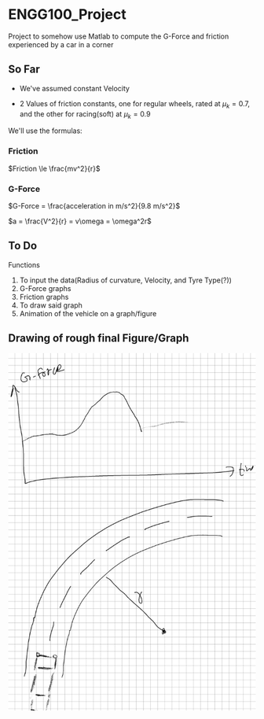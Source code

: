 # ENGG100_Project
Project to somehow use Matlab to compute the G-Force and friction experienced by a car in a corner

## So Far
- We've assumed constant Velocity

- 2 Values of friction constants, one for regular wheels, rated at $\mu_k=0.7$, and the other for racing(soft) at $\mu_k=0.9$

We'll use the formulas: 
### Friction
$Friction \le \frac{mv^2}{r}$

### G-Force
$G-Force = \frac{acceleration in m/s^2}{9.8 m/s^2}$

$a = \frac{V^2}{r} = v\omega = \omega^2r$

## To Do
 Functions
 1) To input the data(Radius of curvature, Velocity, and Tyre Type(?))
 2) G-Force graphs
 3) Friction graphs
 4) To draw said graph
 5) Animation of the vehicle on a graph/figure

## Drawing of rough final Figure/Graph
![Rough Representation of the end result/Figure](/Pic.jpg )